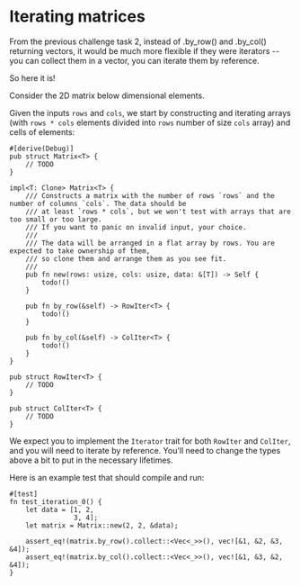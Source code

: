 # Iterating matrices

From the previous challenge task 2, instead of .by_row() and .by_col() returning vectors, it would be much more flexible if they were iterators -- you can collect them in a vector, you can iterate them by reference. 

So here it is!

Consider the 2D matrix below dimensional elements.

Given the inputs `rows` and `cols`, we start by constructing and iterating arrays (with `rows * cols` elements divided into `rows` number of size `cols` array) and cells of elements:

```
#[derive(Debug)]
pub struct Matrix<T> {
    // TODO
}

impl<T: Clone> Matrix<T> {
    /// Constructs a matrix with the number of rows `rows` and the number of columns `cols`. The data should be
    /// at least `rows * cols`, but we won't test with arrays that are too small or too large.
    /// If you want to panic on invalid input, your choice.
    ///
    /// The data will be arranged in a flat array by rows. You are expected to take ownership of them,
    /// so clone them and arrange them as you see fit.
    ///
    pub fn new(rows: usize, cols: usize, data: &[T]) -> Self {
        todo!()
    }

    pub fn by_row(&self) -> RowIter<T> {
        todo!()
    }

    pub fn by_col(&self) -> ColIter<T> {
        todo!()
    }
}

pub struct RowIter<T> {
    // TODO
}

pub struct ColIter<T> {
    // TODO
}
```

We expect you to implement the `Iterator` trait for both `RowIter` and `ColIter`, and you will need to iterate by reference. You'll need to change the types above a bit to put in the necessary lifetimes.

Here is an example test that should compile and run:

```
#[test]
fn test_iteration_0() {
    let data = [1, 2,
                3, 4];
    let matrix = Matrix::new(2, 2, &data);

    assert_eq!(matrix.by_row().collect::<Vec<_>>(), vec![&1, &2, &3, &4]);
    assert_eq!(matrix.by_col().collect::<Vec<_>>(), vec![&1, &3, &2, &4]);
}
```
